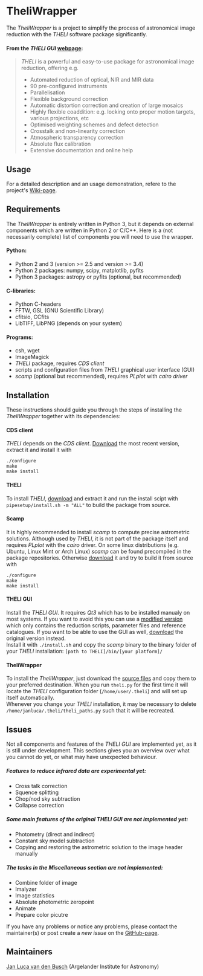 # TheliWrapper

The *TheliWrapper* is a project to simplify the process of astronomical image
reduction with the *THELI* software package significantly.  


#### From the *THELI GUI* [webpage](https://www.astro.uni-bonn.de/theli/gui/):

> *THELI* is a powerful and easy-to-use package for astronomical image
  reduction, offering e.g.
> * Automated reduction of optical, NIR and MIR data
> * 90 pre-configured instruments
> * Parallelisation
> * Flexible background correction
> * Automatic distortion correction and creation of large mosaics
> * Highly flexible coaddition: e.g. locking onto proper motion targets,
    various projections, etc
> * Optimised weighting schemes and defect detection
> * Crosstalk and non-linearity correction
> * Atmospheric transparency correction
> * Absolute flux calibration
> * Extensive documentation and online help


## Usage

For a detailed description and an usage demonstration, refere to the project's
[Wiki-page](https://github.com/jlvdb/TheliWrapper/wiki).


## Requirements

The *TheliWrapper* is entirely written in Python 3, but it depends on external
components which are written in Python 2 or C/C++. Here is a (not necessarily
complete) list of components you will need to use the wrapper.

#### Python:
* Python 2 and 3 (version >= 2.5 and version >= 3.4)
* Python 2 packages: numpy, scipy, matplotlib, pyfits
* Python 3 packages: astropy or pyfits (optional, but recommended)

#### C-libraries:
* Python C-headers
* FFTW, GSL (GNU Scientific Library)
* cfitsio, CCfits
* LibTIFF, LibPNG
(depends on your system)

#### Programs:
* csh, wget
* ImageMagick
* *THELI* package, requires *CDS client*
* scripts and configuration files from *THELI* graphical user interface (GUI)
* *scamp* (optional but recommended), requires *PLplot* with *cairo driver*


## Installation

These instructions should guide you through the steps of installing the
*TheliWrapper* together with its dependencies:

#### CDS client
*THELI* depends on the *CDS client*.
[Download](http://cdsarc.u-strasbg.fr/doc/cdsclient.html) the most recent
version, extract it and install it with

    ./configure
    make
    make install

#### THELI
To install *THELI*,
[download](https://www.astro.uni-bonn.de/theli/gui/download.html) and extract
it and run the install scipt with `pipesetup/install.sh -m "ALL"` to build the
package from source.

#### Scamp
It is highly recommended to install *scamp* to compute precise astrometric
solutions. Although used by *THELI*, it is not part of the package itself and
requires *PLplot* with the *cairo* driver. On some linux distributions (e.g.
Ubuntu, Linux Mint or Arch Linux) *scamp* can be found precompiled in the
package repositories.
Otherwise [download](https://www.astromatic.net/software/scamp) it and try to
build it from source with

    ./configure
    make
    make install

#### THELI GUI
Install the *THELI GUI*. It requires *Qt3* which has to be installed manualy on
most systems. If you want to avoid this you can use a
[modified version](https://github.com/jlvdb/TheliWrapper/raw/extra-data/INSTALL/gui-2.10.3_modified.tar.gz)
which only contains the reduction scripts, parameter files and reference
catalogues. If you want to be able to use the GUI as well,
[download](https://www.astro.uni-bonn.de/theli/gui/download.html) the
original version instead.  
Install it with `./install.sh` and copy the *scamp* binary to the binary folder
of your *THELI* installation: `[path to THELI]/bin/[your platform]/`

#### TheliWrapper
To install the *TheliWrapper*, just download the
[source files](https://github.com/jlvdb/TheliWrapper) and copy them to your
preferred destination. When you run `theli.py` for the first time it will
locate the *THELI* configuration folder (`/home/user/.theli`) and will set up
itself automatically.  
Whenever you change your *THELI* installation, it may be necessary to delete
`/home/janluca/.theli/theli_paths.py` such that it will be recreated.


## Issues

Not all components and features of the *THELI GUI* are implemented yet, as it
is still under development. This sections gives you an overview over what you
cannot do yet, or what may have unexpected behaviour.

##### Features to reduce infrared data are experimental yet:
* Cross talk correction
* Squence splitting
* Chop/nod sky subtraction
* Collapse correction

##### Some main features of the original *THELI GUI* are not implemented yet:
* Photometry (direct and indirect)
* Constant sky model subtraction
* Copying and restoring the astrometric solution to the image header
  manually

##### The tasks in the *Miscellaneous* section are not implemented:
* Combine folder of image
* Imalyzer
* Image statistics
* Absolute photometric zeropoint
* Animate
* Prepare color picutre

If you have any problems or notice any problems, please contact the
maintainer(s) or post create a *new issue* on the
[GitHub-page](https://github.com/jlvdb/TheliWrapper/issues).


## Maintainers

[Jan Luca van den Busch](https://github.com/jlvdb)
(Argelander Institute for Astronomy)

